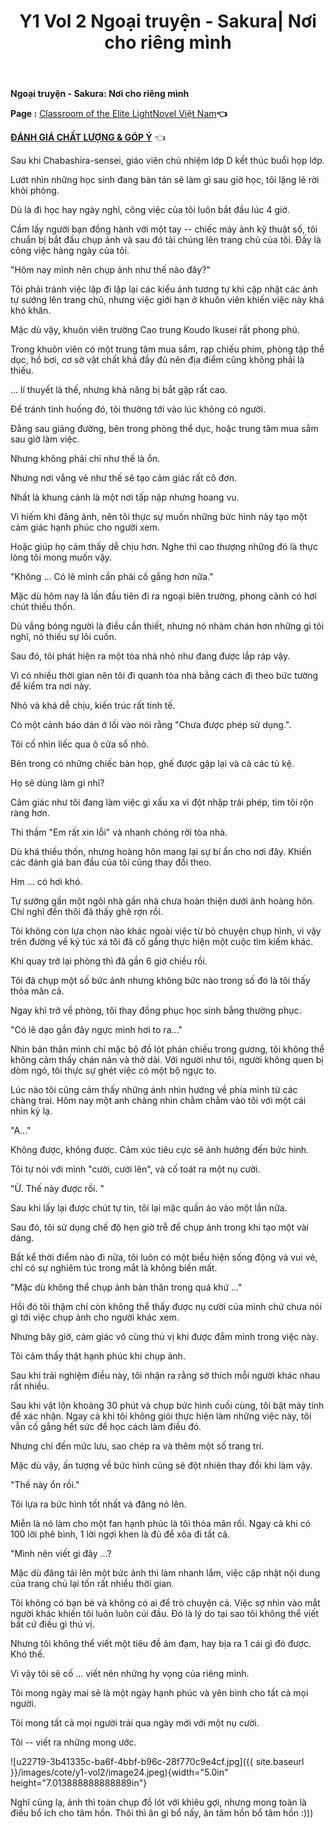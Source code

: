 ﻿---
layout: post
title: Y1 Vol 2 Ngoại truyện - Sakura| Nơi cho riêng mình
permalink: /y1-vol2/ngoaitruyen5/
---

**Ngoại truyện - Sakura: Nơi cho riêng mình**

**Page :** [Classroom of the Elite LightNovel Việt Nam](http://facebook.com/Classroom.of.the.Elite.VN)**👈**

[**ĐÁNH GIÁ CHẤT LƯỢNG & GÓP Ý**](https://bit.ly/danhgiagopy) 👈

Sau khi Chabashira-sensei, giáo viên chủ nhiệm lớp D kết thúc buổi họp lớp.

Lướt nhìn những học sinh đang bàn tán sẽ làm gì sau giờ học, tôi lặng lẽ rời khỏi phòng.

Dù là đi học hay ngày nghỉ, công việc của tôi luôn bắt đầu lúc 4 giờ.

Cầm lấy người bạn đồng hành với một tay -- chiếc máy ảnh kỹ thuật số, tôi chuẩn bị bắt đầu chụp ảnh và sau đó tải chúng lên trang chủ của tôi. Đấy là công việc hàng ngày của tôi.

"Hôm nay mình nên chụp ảnh như thế nào đây?"

Tôi phải tránh việc lặp đi lặp lại các kiểu ảnh tương tự khi cập nhật các ảnh tự sướng lên trang chủ, nhưng việc giới hạn ở khuôn viên khiến việc này khá khó khăn.

Mặc dù vậy, khuôn viên trường Cao trung Koudo Ikusei rất phong phú.

Trong khuôn viên có một trung tâm mua sắm, rạp chiếu phim, phòng tập thể dục, hồ bơi, cơ sở vật chất khá đầy đủ nên địa điểm cũng không phải là thiếu.

... lí thuyết là thế, nhưng khả năng bị bắt gặp rất cao.

Để tránh tình huống đó, tôi thường tới vào lúc không có người.

Đằng sau giảng đường, bên trong phòng thể dục, hoặc trung tâm mua sắm sau giờ làm việc.

Nhưng không phải chỉ như thế là ổn.

Nhưng nơi vắng vẻ như thế sẽ tạo cảm giác rất cô đơn.

Nhất là khung cảnh là một nơi tấp nập nhưng hoang vu.

Vì hiếm khi đăng ảnh, nên tôi thực sự muốn những bức hình này tạo một cảm giác hạnh phúc cho người xem.

Hoặc giúp họ cảm thấy dễ chịu hơn. Nghe thì cao thượng những đó là thực lòng tôi mong muốn vậy.

"Không ... Có lẽ mình cần phải cố gắng hơn nữa."

Mặc dù hôm nay là lần đầu tiên đi ra ngoại biên trường, phong cảnh có hơi chút thiếu thốn.

Dù vắng bóng người là điều cần thiết, nhưng nó nhàm chán hơn những gì tôi nghĩ, nó thiếu sự lôi cuốn.

Sau đó, tôi phát hiện ra một tòa nhà nhỏ như đang được lắp ráp vậy.

Vì có nhiều thời gian nên tôi đi quanh tòa nhà bằng cách đi theo bức tường để kiểm tra nơi này.

Nhỏ và khá dễ chịu, kiến trúc rất tinh tế.

Có một cảnh báo dán ở lối vào nói rằng "Chưa được phép sử dụng.".

Tôi cố nhìn liếc qua ô cửa sổ nhỏ.

Bên trong có những chiếc bàn họp, ghế được gập lại và cả các tủ kệ.

Họ sẽ dùng làm gì nhỉ?

Cảm giác như tôi đang làm việc gì xấu xa vì đột nhập trái phép, tim tôi rộn ràng hơn.

Thì thầm "Em rất xin lỗi" và nhanh chóng rời tòa nhà.

Dù khá thiếu thốn, nhưng hoàng hôn mang lại sự bí ẩn cho nơi đây. Khiến các đánh giá ban đầu của tôi cũng thay đổi theo.

Hm ... có hơi khó.

Tự sướng gần một ngôi nhà gần nhà chưa hoàn thiện dưới ánh hoàng hôn. Chỉ nghĩ đến thôi đã thấy ghê rợn rồi.

Tôi không còn lựa chọn nào khác ngoài việc từ bỏ chuyện chụp hình, vì vậy trên đường về ký túc xá tôi đã cố gắng thực hiện một cuộc tìm kiếm khác.

Khi quay trở lại phòng thì đã gần 6 giờ chiều rồi.

Tôi đã chụp một số bức ảnh nhưng không bức nào trong số đó là tôi thấy thỏa mãn cả.

Ngay khi trở về phòng, tôi thay đồng phục học sinh bằng thường phục.

"Có lẽ dạo gần đây ngực mình hơi to ra..."

Nhìn bản thân mình chỉ mặc bộ đồ lót phản chiếu trong gương, tôi không thể không cảm thấy chán nản và thở dài. Với người như tôi, người không quen bị dòm ngó, tôi thực sự ghét việc có một bộ ngực to.

Lúc nào tôi cũng cảm thấy những ánh nhìn hướng về phía mình từ các chàng trai. Hôm nay một anh chàng nhìn chằm chằm vào tôi với một cái nhìn kỳ lạ.

"A..."

Không được, không được. Cảm xúc tiêu cực sẽ ảnh hưởng đến bức hình.

Tôi tự nói với mình "cười, cười lên", và cố toát ra một nụ cười.

"Ừ. Thế này được rồi. "

Sau khi lấy lại được chút tự tin, tôi lại mặc quần áo vào một lần nữa.

Sau đó, tôi sử dụng chế độ hẹn giờ trễ để chụp ảnh trong khi tạo một vài dáng.

Bất kể thời điểm nào đi nữa, tôi luôn có một biểu hiện sống động và vui vẻ, chỉ có sự nghiêm túc trong mắt là không biến mất.

"Mặc dù không thể chụp ảnh bản thân trong quá khứ ..."

Hồi đó tôi thậm chí còn không thể thấy được nụ cười của mình chứ chưa nói gì tới việc chụp ảnh cho người khác xem.

Nhưng bây giờ, cảm giác vô cùng thú vị khi được đắm mình trong việc này.

Tôi cảm thấy thật hạnh phúc khi chụp ảnh.

Sau khi trải nghiệm điều này, tôi nhận ra rằng sở thích mỗi người khác nhau rất nhiều.

Sau khi vật lộn khoảng 30 phút và chụp bức hình cuối cùng, tôi bật máy tính để xác nhận. Ngay cả khi tôi không giỏi thực hiện làm những việc này, tôi vẫn cố gắng hết sức để học cách làm điều đó.

Nhưng chỉ đến mức lưu, sao chép ra và thêm một số trang trí.

Mặc dù vậy, ấn tượng về bức hình cũng sẽ đột nhiên thay đổi khi làm vậy.

"Thế này ổn rồi."

Tôi lựa ra bức hình tốt nhất và đăng nó lên.

Miễn là nó làm cho một fan hạnh phúc là tôi thỏa mãn rồi. Ngay cả khi có 100 lời phê bình, 1 lời ngợi khen là đủ để xõa đi tất cả.

"Mình nên viết gì đây ...?

Mặc dù đăng tải lên một bức ảnh thì làm nhanh lắm, việc cập nhật nội dung của trang chủ lại tốn rất nhiều thời gian.

Tôi không có bạn bè và không có ai để trò chuyện cả. Việc sợ nhìn vào mắt người khác khiến tôi luôn luôn cúi đầu. Đó là lý do tại sao tôi không thể viết bất cứ điều gì thú vị.

Nhưng tôi không thể viết một tiêu đề ảm đạm, hay bịa ra 1 cái gì đó được. Khó thế.

Vì vậy tôi sẽ cố ... viết nên những hy vọng của riêng mình.

Tôi mong ngày mai sẽ là một ngày hạnh phúc và yên bình cho tất cả mọi người.

Tôi mong tất cả mọi người trải qua ngày mới với một nụ cười.

Tôi -- viết ra những mong ước.

![u22719-3b41335c-ba6f-4bbf-b96c-28f770c9e4cf.jpg]({{ site.baseurl }}/images/cote/y1-vol2/image24.jpeg){width="5.0in" height="7.013888888888889in"}

Nghĩ cũng lạ, ảnh thì toàn chụp đồ lót với khiêu gợi, nhưng mong toàn là điều bổ ích cho tâm hồn. Thôi thì ăn gì bổ nấy, ăn tâm hồn bổ tâm hồn :)))
